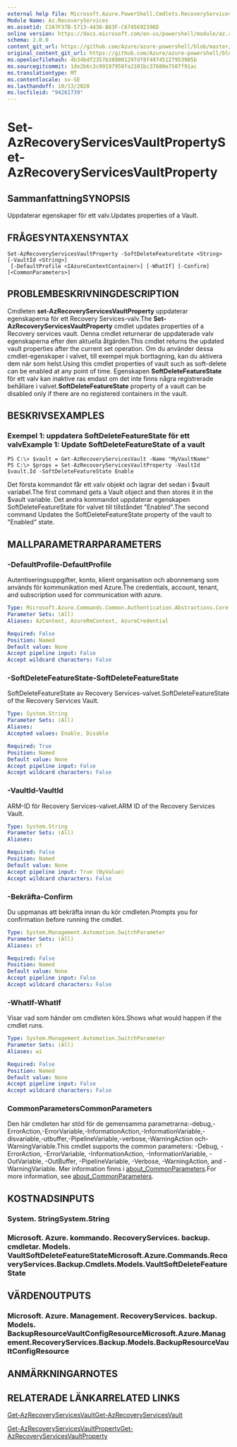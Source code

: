 ```yaml
---
external help file: Microsoft.Azure.PowerShell.Cmdlets.RecoveryServices.Backup.dll-Help.xml
Module Name: Az.RecoveryServices
ms.assetid: C2A7F37B-5713-4430-B83F-C6745692396D
online version: https://docs.microsoft.com/en-us/powershell/module/az.recoveryservices/set-azrecoveryservicesvaultproperty
schema: 2.0.0
content_git_url: https://github.com/Azure/azure-powershell/blob/master/src/RecoveryServices/RecoveryServices/help/Set-AzRecoveryServicesVaultProperty.md
original_content_git_url: https://github.com/Azure/azure-powershell/blob/master/src/RecoveryServices/RecoveryServices/help/Set-AzRecoveryServicesVaultProperty.md
ms.openlocfilehash: 4b34bdf2357b389081297df8f49745127953985b
ms.sourcegitcommit: 1de2b6c3c99197958fa2101bc37680e7507f91ac
ms.translationtype: MT
ms.contentlocale: sv-SE
ms.lasthandoff: 10/13/2020
ms.locfileid: "94261739"
---
```

# <span data-ttu-id="a9cd4-101">Set-AzRecoveryServicesVaultProperty</span><span class="sxs-lookup"><span data-stu-id="a9cd4-101">Set-AzRecoveryServicesVaultProperty</span></span>

## <span data-ttu-id="a9cd4-102">Sammanfattning</span><span class="sxs-lookup"><span data-stu-id="a9cd4-102">SYNOPSIS</span></span>
<span data-ttu-id="a9cd4-103">Uppdaterar egenskaper för ett valv.</span><span class="sxs-lookup"><span data-stu-id="a9cd4-103">Updates properties of a Vault.</span></span>

## <span data-ttu-id="a9cd4-104">FRÅGESYNTAXEN</span><span class="sxs-lookup"><span data-stu-id="a9cd4-104">SYNTAX</span></span>

```
Set-AzRecoveryServicesVaultProperty -SoftDeleteFeatureState <String> [-VaultId <String>]
 [-DefaultProfile <IAzureContextContainer>] [-WhatIf] [-Confirm] [<CommonParameters>]
```

## <span data-ttu-id="a9cd4-105">PROBLEMBESKRIVNING</span><span class="sxs-lookup"><span data-stu-id="a9cd4-105">DESCRIPTION</span></span>
<span data-ttu-id="a9cd4-106">Cmdleten **set-AzRecoveryServicesVaultProperty** uppdaterar egenskaperna för ett Recovery Services-valv.</span><span class="sxs-lookup"><span data-stu-id="a9cd4-106">The **Set-AzRecoveryServicesVaultProperty** cmdlet updates properties of a Recovery services vault.</span></span>
<span data-ttu-id="a9cd4-107">Denna cmdlet returnerar de uppdaterade valv egenskaperna efter den aktuella åtgärden.</span><span class="sxs-lookup"><span data-stu-id="a9cd4-107">This cmdlet returns the updated vault properties after the current set operation.</span></span>
<span data-ttu-id="a9cd4-108">Om du använder dessa cmdlet-egenskaper i valvet, till exempel mjuk borttagning, kan du aktivera dem när som helst.</span><span class="sxs-lookup"><span data-stu-id="a9cd4-108">Using this cmdlet properties of vault such as soft-delete can be enabled at any point of time.</span></span>
<span data-ttu-id="a9cd4-109">Egenskapen **SoftDeleteFeatureState** för ett valv kan inaktive ras endast om det inte finns några registrerade behållare i valvet.</span><span class="sxs-lookup"><span data-stu-id="a9cd4-109">**SoftDeleteFeatureState** property of a vault can be disabled only if there are no registered containers in the vault.</span></span>

## <span data-ttu-id="a9cd4-110">BESKRIVS</span><span class="sxs-lookup"><span data-stu-id="a9cd4-110">EXAMPLES</span></span>

### <span data-ttu-id="a9cd4-111">Exempel 1: uppdatera SoftDeleteFeatureState för ett valv</span><span class="sxs-lookup"><span data-stu-id="a9cd4-111">Example 1: Update SoftDeleteFeatureState of a vault</span></span>
```
PS C:\> $vault = Get-AzRecoveryServicesVault -Name "MyVaultName"
PS C:\> $props = Set-AzRecoveryServicesVaultProperty -VaultId $vault.Id -SoftDeleteFeatureState Enable
```

<span data-ttu-id="a9cd4-112">Det första kommandot får ett valv objekt och lagrar det sedan i $vault variabel.</span><span class="sxs-lookup"><span data-stu-id="a9cd4-112">The first command gets a Vault object and then stores it in the $vault variable.</span></span>
<span data-ttu-id="a9cd4-113">Det andra kommandot uppdaterar egenskapen SoftDeleteFeatureState för valvet till tillståndet "Enabled".</span><span class="sxs-lookup"><span data-stu-id="a9cd4-113">The second command Updates the SoftDeleteFeatureState property of the vault to "Enabled" state.</span></span>

## <span data-ttu-id="a9cd4-114">MALLPARAMETRAR</span><span class="sxs-lookup"><span data-stu-id="a9cd4-114">PARAMETERS</span></span>

### <span data-ttu-id="a9cd4-115">-DefaultProfile</span><span class="sxs-lookup"><span data-stu-id="a9cd4-115">-DefaultProfile</span></span>
<span data-ttu-id="a9cd4-116">Autentiseringsuppgifter, konto, klient organisation och abonnemang som används för kommunikation med Azure.</span><span class="sxs-lookup"><span data-stu-id="a9cd4-116">The credentials, account, tenant, and subscription used for communication with azure.</span></span>

```yaml
Type: Microsoft.Azure.Commands.Common.Authentication.Abstractions.Core.IAzureContextContainer
Parameter Sets: (All)
Aliases: AzContext, AzureRmContext, AzureCredential

Required: False
Position: Named
Default value: None
Accept pipeline input: False
Accept wildcard characters: False
```

### <span data-ttu-id="a9cd4-117">-SoftDeleteFeatureState</span><span class="sxs-lookup"><span data-stu-id="a9cd4-117">-SoftDeleteFeatureState</span></span>
<span data-ttu-id="a9cd4-118">SoftDeleteFeatureState av Recovery Services-valvet.</span><span class="sxs-lookup"><span data-stu-id="a9cd4-118">SoftDeleteFeatureState of the Recovery Services Vault.</span></span>

```yaml
Type: System.String
Parameter Sets: (All)
Aliases:
Accepted values: Enable, Disable

Required: True
Position: Named
Default value: None
Accept pipeline input: False
Accept wildcard characters: False
```

### <span data-ttu-id="a9cd4-119">-VaultId</span><span class="sxs-lookup"><span data-stu-id="a9cd4-119">-VaultId</span></span>
<span data-ttu-id="a9cd4-120">ARM-ID för Recovery Services-valvet.</span><span class="sxs-lookup"><span data-stu-id="a9cd4-120">ARM ID of the Recovery Services Vault.</span></span>

```yaml
Type: System.String
Parameter Sets: (All)
Aliases:

Required: False
Position: Named
Default value: None
Accept pipeline input: True (ByValue)
Accept wildcard characters: False
```

### <span data-ttu-id="a9cd4-121">-Bekräfta</span><span class="sxs-lookup"><span data-stu-id="a9cd4-121">-Confirm</span></span>
<span data-ttu-id="a9cd4-122">Du uppmanas att bekräfta innan du kör cmdleten.</span><span class="sxs-lookup"><span data-stu-id="a9cd4-122">Prompts you for confirmation before running the cmdlet.</span></span>

```yaml
Type: System.Management.Automation.SwitchParameter
Parameter Sets: (All)
Aliases: cf

Required: False
Position: Named
Default value: None
Accept pipeline input: False
Accept wildcard characters: False
```

### <span data-ttu-id="a9cd4-123">-WhatIf</span><span class="sxs-lookup"><span data-stu-id="a9cd4-123">-WhatIf</span></span>
<span data-ttu-id="a9cd4-124">Visar vad som händer om cmdleten körs.</span><span class="sxs-lookup"><span data-stu-id="a9cd4-124">Shows what would happen if the cmdlet runs.</span></span>

```yaml
Type: System.Management.Automation.SwitchParameter
Parameter Sets: (All)
Aliases: wi

Required: False
Position: Named
Default value: None
Accept pipeline input: False
Accept wildcard characters: False
```

### <span data-ttu-id="a9cd4-125">CommonParameters</span><span class="sxs-lookup"><span data-stu-id="a9cd4-125">CommonParameters</span></span>
<span data-ttu-id="a9cd4-126">Den här cmdleten har stöd för de gemensamma parametrarna:-debug,-ErrorAction,-ErrorVariable,-InformationAction,-InformationVariable,-disvariable,-utbuffer,-PipelineVariable,-verbose,-WarningAction och-WarningVariable.</span><span class="sxs-lookup"><span data-stu-id="a9cd4-126">This cmdlet supports the common parameters: -Debug, -ErrorAction, -ErrorVariable, -InformationAction, -InformationVariable, -OutVariable, -OutBuffer, -PipelineVariable, -Verbose, -WarningAction, and -WarningVariable.</span></span> <span data-ttu-id="a9cd4-127">Mer information finns i [about_CommonParameters](http://go.microsoft.com/fwlink/?LinkID=113216).</span><span class="sxs-lookup"><span data-stu-id="a9cd4-127">For more information, see [about_CommonParameters](http://go.microsoft.com/fwlink/?LinkID=113216).</span></span>

## <span data-ttu-id="a9cd4-128">KOSTNADS</span><span class="sxs-lookup"><span data-stu-id="a9cd4-128">INPUTS</span></span>

### <span data-ttu-id="a9cd4-129">System. String</span><span class="sxs-lookup"><span data-stu-id="a9cd4-129">System.String</span></span>

### <span data-ttu-id="a9cd4-130">Microsoft. Azure. kommando. RecoveryServices. backup. cmdletar. Models. VaultSoftDeleteFeatureState</span><span class="sxs-lookup"><span data-stu-id="a9cd4-130">Microsoft.Azure.Commands.RecoveryServices.Backup.Cmdlets.Models.VaultSoftDeleteFeatureState</span></span>

## <span data-ttu-id="a9cd4-131">VÄRDEN</span><span class="sxs-lookup"><span data-stu-id="a9cd4-131">OUTPUTS</span></span>

### <span data-ttu-id="a9cd4-132">Microsoft. Azure. Management. RecoveryServices. backup. Models. BackupResourceVaultConfigResource</span><span class="sxs-lookup"><span data-stu-id="a9cd4-132">Microsoft.Azure.Management.RecoveryServices.Backup.Models.BackupResourceVaultConfigResource</span></span>

## <span data-ttu-id="a9cd4-133">ANMÄRKNINGAR</span><span class="sxs-lookup"><span data-stu-id="a9cd4-133">NOTES</span></span>

## <span data-ttu-id="a9cd4-134">RELATERADE LÄNKAR</span><span class="sxs-lookup"><span data-stu-id="a9cd4-134">RELATED LINKS</span></span>

[<span data-ttu-id="a9cd4-135">Get-AzRecoveryServicesVault</span><span class="sxs-lookup"><span data-stu-id="a9cd4-135">Get-AzRecoveryServicesVault</span></span>](./Get-AzRecoveryServicesVault.md)

[<span data-ttu-id="a9cd4-136">Get-AzRecoveryServicesVaultProperty</span><span class="sxs-lookup"><span data-stu-id="a9cd4-136">Get-AzRecoveryServicesVaultProperty</span></span>](./Get-AzRecoveryServicesVaultProperty.md)


